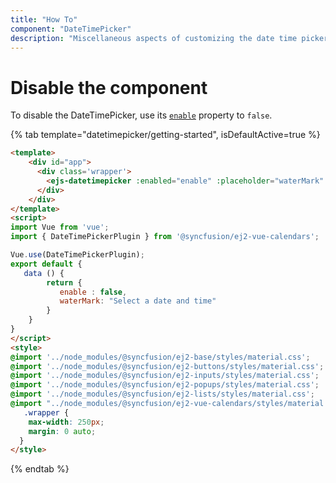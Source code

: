 ```yaml
---
title: "How To"
component: "DateTimePicker"
description: "Miscellaneous aspects of customizing the date time picker"
---
```


# Disable the component

To disable the DateTimePicker, use its
[`enable`](../../api/datetimepicker#enabled)
property to `false`.

{% tab template="datetimepicker/getting-started", isDefaultActive=true %}

```html
<template>
    <div id="app">
      <div class='wrapper'>
        <ejs-datetimepicker :enabled="enable" :placeholder="waterMark" ></ejs-datetimepicker>
      </div>
    </div>
</template>
<script>
import Vue from 'vue';
import { DateTimePickerPlugin } from '@syncfusion/ej2-vue-calendars';

Vue.use(DateTimePickerPlugin);
export default {
   data () {
        return {
           enable : false,
           waterMark: "Select a date and time"
        }
    }
}
</script>
<style>
@import '../node_modules/@syncfusion/ej2-base/styles/material.css';
@import '../node_modules/@syncfusion/ej2-buttons/styles/material.css';
@import '../node_modules/@syncfusion/ej2-inputs/styles/material.css';
@import '../node_modules/@syncfusion/ej2-popups/styles/material.css';
@import '../node_modules/@syncfusion/ej2-lists/styles/material.css';
@import "../node_modules/@syncfusion/ej2-vue-calendars/styles/material.css";
   .wrapper {
    max-width: 250px;
    margin: 0 auto;
  }
</style>
```

{% endtab %}